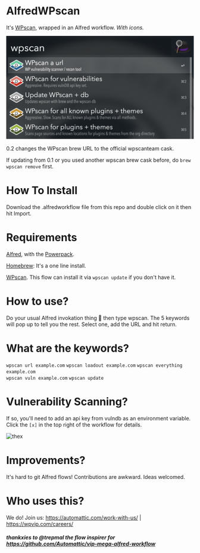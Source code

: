 # AlfredWPscan
It's [WPscan](https://wpscan.org/), wrapped in an Alfred workflow. *With icons.*

![alfredwpscanflow](https://github.com/itsTallulah/AlfredWPscan/blob/master/alfredwpscanflow.png)

0.2 changes the WPscan brew URL to the official wpscanteam cask.

If updating from 0.1 or you used another wpscan brew cask before, do `brew wpscan remove` first.

# How To Install
Download the .alfredworkflow file from this repo and double click on it then hit Import.

# Requirements
[Alfred](https://www.alfredapp.com/), with the [Powerpack](https://www.alfredapp.com/shop/).

[Homebrew](https://brew.sh/): It's a one line install.

[WPscan](https://wpscan.org/). This flow can install it via `wpscan update` if you don't have it.

# How to use?
Do your usual Alfred invokation thing 🎩 then type wpscan. The 5 keywords will pop up to tell you the rest. Select one, add the URL and hit return.

# What are the keywords?
`wpscan url example.com` 
`wpscan loadout example.com` 
`wpscan everything example.com`  
`wpscan vuln example.com` 
`wpscan update` 

# Vulnerability Scanning?
If so, you'll need to add an api key from vulndb as an environment variable. Click the `[x]` in the top right of the workflow for details.

![thex](https://github.com/Automattic/vip-mega-alfred-workflow/raw/master/readme-images/settings.png)

# Improvements?
It's hard to git Alfred flows! Contributions are awkward. Ideas welcomed.

# Who uses this?
We do! Join us: https://automattic.com/work-with-us/ | https://wpvip.com/careers/

##### thankxies to @trepmal the flow inspirer for https://github.com/Automattic/vip-mega-alfred-workflow
